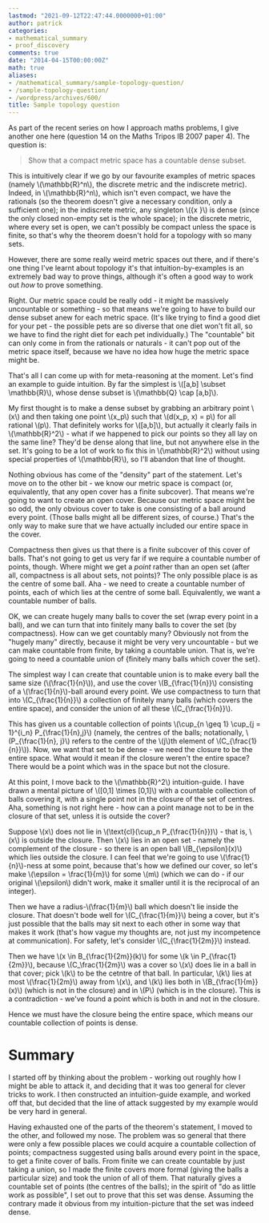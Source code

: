 ```yaml
---
lastmod: "2021-09-12T22:47:44.0000000+01:00"
author: patrick
categories:
- mathematical_summary
- proof_discovery
comments: true
date: "2014-04-15T00:00:00Z"
math: true
aliases:
- /mathematical_summary/sample-topology-question/
- /sample-topology-question/
- /wordpress/archives/600/
title: Sample topology question
---
```

As part of the recent series on how I approach maths problems, I give another one here (question 14 on the Maths Tripos IB 2007 paper 4). The question is:

> Show that a compact metric space has a countable dense subset.

This is intuitively clear if we go by our favourite examples of metric spaces (namely \\(\mathbb{R}^n\\), the discrete metric and the indiscrete metric). Indeed, in \\(\mathbb{R}^n\\), which isn't even compact, we have the rationals (so the theorem doesn't give a necessary condition, only a sufficient one); in the indiscrete metric, any singleton \\(\{x \}\\) is dense (since the only closed non-empty set is the whole space); in the discrete metric, where every set is open, we can't possibly be compact unless the space is finite, so that's why the theorem doesn't hold for a topology with so many sets.

However, there are some really weird metric spaces out there, and if there's one thing I've learnt about topology it's that intuition-by-examples is an extremely bad way to prove things, although it's often a good way to work out *how* to prove something.

Right. Our metric space could be really odd - it might be massively uncountable or something - so that means we're going to have to build our dense subset anew for each metric space. (It's like trying to find a good diet for your pet - the possible pets are so diverse that one diet won't fit all, so we have to find the right diet for each pet individually.) The "countable" bit can only come in from the rationals or naturals - it can't pop out of the metric space itself, because we have no idea how huge the metric space might be.

That's all I can come up with for meta-reasoning at the moment. Let's find an example to guide intuition. By far the simplest is \\([a,b] \subset \mathbb{R}\\), whose dense subset is \\(\mathbb{Q} \cap [a,b]\\).

My first thought is to make a dense subset by grabbing an arbitrary point \\(x\\) and then taking one point \\(x_p\\) such that \\(d(x_p, x) = p\\) for all rational \\(p\\). That definitely works for \\([a,b]\\), but actually it clearly fails in \\(\mathbb{R}^2\\) - what if we happened to pick our points so they all lay on the same line? They'd be dense along that line, but not anywhere else in the set. It's going to be a lot of work to fix this in \\(\mathbb{R}^2\\) without using special properties of \\(\mathbb{R}\\), so I'll abandon that line of thought.

Nothing obvious has come of the "density" part of the statement. Let's move on to the other bit - we know our metric space is compact (or, equivalently, that any open cover has a finite subcover). That means we're going to want to create an open cover. Because our metric space might be so odd, the only obvious cover to take is one consisting of a ball around every point. (Those balls might all be different sizes, of course.) That's the only way to make sure that we have actually included our entire space in the cover.

Compactness then gives us that there is a finite subcover of this cover of balls. That's not going to get us very far if we require a countable number of points, though. Where might we get a *point* rather than an open set (after all, compactness is all about sets, not points)? The only possible place is as the centre of some ball. Aha - we need to create a countable number of points, each of which lies at the centre of some ball. Equivalently, we want a countable number of balls.

OK, we can create hugely many balls to cover the set (wrap every point in a ball), and we can turn that into finitely many balls to cover the set (by compactness). How can we get countably many? Obviously not from the "hugely many" directly, because it might be very very uncountable - but we can make countable from finite, by taking a countable union. That is, we're going to need a countable union of {finitely many balls which cover the set}.

The simplest way I can create that countable union is to make every ball the same size (\\(\frac{1}{n}\\)), and use the cover \\(B_{\frac{1}{n}}\\) consisting of a \\(\frac{1}{n}\\)-ball around every point. We use compactness to turn that into \\(C_{\frac{1}{n}}\\) a collection of finitely many balls (which covers the entire space), and consider the union of all these \\(C_{\frac{1}{n}}\\).

This has given us a countable collection of points \\(\cup_{n \geq 1} \cup_{j = 1}^{i_n} P_{\frac{1}{n},j}\\) (namely, the centres of the balls; notationally, \\(P_{\frac{1}{n}, j}\\) refers to the centre of the \\(j\\)th element of \\(C_{\frac{1}{n}}\\)). Now, we want that set to be dense - we need the closure to be the entire space. What would it mean if the closure weren't the entire space? There would be a point which was in the space but not the closure.

At this point, I move back to the \\(\mathbb{R}^2\\) intuition-guide. I have drawn a mental picture of \\([0,1] \times [0,1]\\) with a countable collection of balls covering it, with a single point not in the closure of the set of centres. Aha, something is not right here - how can a point manage not to be in the closure of that set, unless it is outside the cover?

Suppose \\(x\\) does not lie in \\(\text{cl}(\cup_n P_{\frac{1}{n}})\\) - that is, \\(x\\) is outside the closure. Then \\(x\\) lies in an open set - namely the complement of the closure - so there is an open ball \\(B_{\epsilon}(x)\\) which lies outside the closure. I can feel that we're going to use \\(\frac{1}{n}\\)-ness at some point, because that's how we defined our cover, so let's make \\(\epsilon = \frac{1}{m}\\) for some \\(m\\) (which we can do - if our original \\(\epsilon\\) didn't work, make it smaller until it is the reciprocal of an integer).

Then we have a radius-\\(\frac{1}{m}\\) ball which doesn't lie inside the closure. That doesn't bode well for \\(C_{\frac{1}{m}}\\) being a cover, but it's just possible that the balls may sit next to each other in some way that makes it work (that's how vague my thoughts are, not just my incompetence at communication). For safety, let's consider \\(C_{\frac{1}{2m}}\\) instead.

Then we have \\(x \in B_{\frac{1}{2m}}(k)\\) for some \\(k \in P_{\frac{1}{2m}}\\), because \\(C_\frac{1}{2m}\\) was a cover so \\(x\\) does lie in a ball in that cover; pick \\(k\\) to be the cetntre of that ball. In particular, \\(k\\) lies at most \\(\frac{1}{2m}\\) away from \\(x\\), and \\(k\\) lies both in \\(B_{\frac{1}{m}}(x)\\) (which is not in the closure) and in \\(P\\) (which is in the closure). This is a contradiction - we've found a point which is both in and not in the closure.

Hence we must have the closure being the entire space, which means our countable collection of points is dense.

# Summary

I started off by thinking about the problem - working out roughly how I might be able to attack it, and deciding that it was too general for clever tricks to work. I then constructed an intuition-guide example, and worked off that, but decided that the line of attack suggested by my example would be very hard in general.

Having exhausted one of the parts of the theorem's statement, I moved to the other, and followed my nose. The problem was so general that there were only a few possible places we could acquire a countable collection of points; compactness suggested using balls around every point in the space, to get a finite cover of balls. From finite we can create countable by just taking a union, so I made the finite covers more formal (giving the balls a particular size) and took the union of all of them. That naturally gives a countable set of points (the centres of the balls); in the spirit of "do as little work as possible", I set out to prove that this set was dense. Assuming the contrary made it obvious from my intuition-picture that the set was indeed dense.

